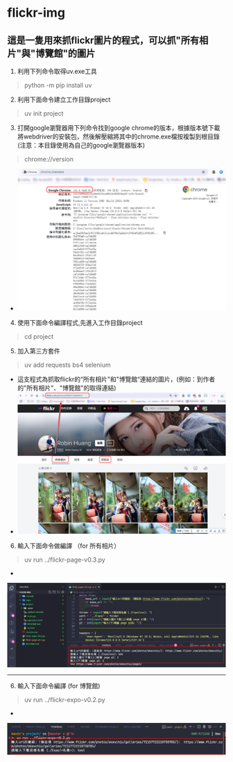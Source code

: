 # flickr-img
## 這是一隻用來抓flickr圖片的程式，可以抓"所有相片"與"博覽館"的圖片

1. 利用下列命令取得uv.exe工具
> python -m pip install uv
2. 利用下面命令建立工作目錄project
> uv init project
3. 打開google瀏覽器用下列命令找到google chrome的版本，根據版本號下載將webdriver的安裝包，然後解壓縮將其中的chrome.exe檔按複製到根目錄 (注意：本目錄使用為自己的google瀏覽器版本)
> chrome://version
- ![](images/google-version.png)
4. 使用下面命令編譯程式,先進入工作目錄project
> cd project
5. 加入第三方套件
> uv add requests bs4 selenium
- 這支程式為抓取flickr的“所有相片"和"博覽館“連結的圖片，(例如：到作者的"所有相片"、"博覽館"的取得連結)
- ![](images/flickr003.png)
6. 輸入下面命令做編譯 （for 所有相片）
> uv run ../flickr-page-v0.3.py
-
![](images/flickr-doc001.png)

---
6. 輸入下面命令編譯 (for 博覽館)
> uv run ../flickr-expo-v0.2.py
- 
![](images/flickr-doc002.png)
 


